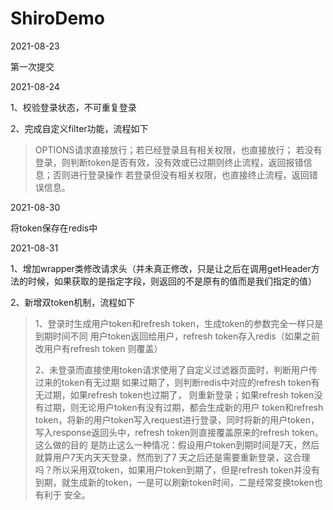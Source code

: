 # ShiroDemo

2021-08-23 

第一次提交

2021-08-24

1、校验登录状态，不可重复登录

2、完成自定义filter功能，流程如下
> OPTIONS请求直接放行；若已经登录且有相关权限，也直接放行；
> 若没有登录，则判断token是否有效，没有效或已过期则终止流程，返回报错信息；否则进行登录操作
> 若登录但没有相关权限，也直接终止流程，返回错误信息。

2021-08-30

将token保存在redis中

2021-08-31

1、增加wrapper类修改请求头（并未真正修改，只是让之后在调用getHeader方法的时候，如果获取的是指定字段，则返回的不是原有的值而是我们指定的值）

2、新增双token机制，流程如下
> 1、登录时生成用户token和refresh token，生成token的参数完全一样只是到期时间不同
> 用户token返回给用户，refresh token存入redis（如果之前改用户有refresh token
> 则覆盖）
>
> 2、未登录而直接使用token请求使用了自定义过滤器页面时，判断用户传过来的token有无过期
> 如果过期了，则判断redis中对应的refresh token有无过期，如果refresh token也过期了，
> 则重新登录；如果refresh token没有过期，则无论用户token有没有过期，都会生成新的用户
> token和refresh token，将新的用户token写入request进行登录，同时将新的用户token，
> 写入response返回头中，refresh token则直接覆盖原来的refresh token。这么做的目的
> 是防止这么一种情况：假设用户token到期时间是7天，然后就算用户7天内天天登录，然而到了7
> 天之后还是需要重新登录，这合理吗？所以采用双token，如果用户token到期了，但是refresh
> token并没有到期，就生成新的token，一是可以刷新token时间，二是经常变换token也有利于
> 安全。